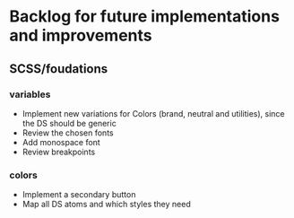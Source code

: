 # Backlog for future implementations and improvements

## SCSS/foudations

### variables

- Implement new variations for Colors (brand, neutral and utilities), since the DS should be generic
- Review the chosen fonts
- Add monospace font
- Review breakpoints

### colors

- Implement a secondary button
- Map all DS atoms and which styles they need
